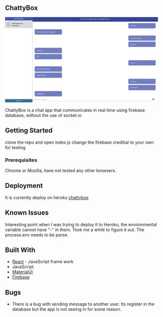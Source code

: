 ## ChattyBox

![ScreenShot](https://github.com/jixuni/chattybox/blob/master/public/screenshot.png)

ChattyBox is a chat app that communicates in real time using firebase database, without the use of socket.io

## Getting Started

clone the repo and open index.js
change the firebase creditial to your own for testing

### Prerequisites

Chrome or Mozilla, have not tested any other browsers.

## Deployment

It is currently deploy on heroku [chattybox](https://chattymate009.herokuapp.com/login)

## Known Issues

Interesting point when I was trying to deploy it to Heroku, the environmental variable cannot have "-" in them. Took me a while to figure it out. The process.env needs to be parse.

## Built With

- [React](https://reactjs.org/) - JavaScript frame work
- JavaScript
- [MaterialUI](https://material-ui.com/)
- [Firebase](https://firebase.google.com/)

## Bugs

- There is a bug with sending message to another user. Its register in the database but the app is not seeing in for some reason.

